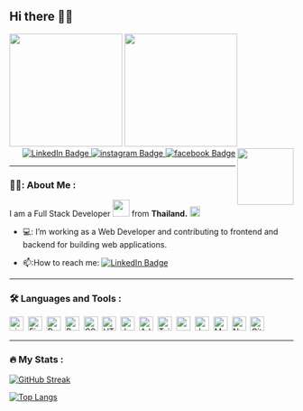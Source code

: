 ## Hi there 👋😚
<div id="header" align="left">
  <img src="https://media.giphy.com/media/Hc7YKyK5l8TGEvlP8n/giphy.gif" width="200"/>
  <img src="https://media.giphy.com/media/4eypShqG7ddoN6BGHK/giphy.gif" width="200"/>
  <img src="https://media.giphy.com/media/KzJkzjggfGN5Py6nkT/giphy.gif" width="100" align="right"/>
</div>

<div id="badges" align="right">
  <a href="https://www.linkedin.com/in/manapong-bunyasri-003922195/" target="_blank">
  <img src="https://img.shields.io/badge/LinkedIn-royalblue?style=for-the-badge&logo=linkedin&logoColor=white" alt="LinkedIn Badge"/>
  </a>
  <a href="https://www.instagram.com/moment_tum.b/" target="_blank">
  <img src="https://img.shields.io/badge/instagram-indianred?style=for-the-badge&logo=instagram&logoColor=white" alt="instagram Badge"/>
  </a>
  <a href="https://www.facebook.com/manapong.bunyasri/" target="_blank">
  <img src="https://img.shields.io/badge/facebook-dodgerblue?style=for-the-badge&logo=facebook&logoColor=white" alt="facebook Badge"/>
  </a>
</div>

---
### 👨‍💻: About Me :
I am a Full Stack Developer <img src="https://media.giphy.com/media/Q2T7BXRiDFPJcPoA7Z/giphy.gif" height="30"> from **Thailand.** <img src="https://media.giphy.com/media/vChBDrKNgggqk/giphy.gif" height="18"/>
- 💻: I’m working as a Web Developer and contributing to frontend and backend for building web applications.

- 📫:How to reach me:
  <a href="https://www.linkedin.com/in/manapong-bunyasri-003922195/" target="_blank">
  <img src="https://img.shields.io/badge/LinkedIn-blue?style=flat&logo=linkedin&logoColor=white" alt="LinkedIn Badge"/>
  </a>
 
 ---
 ### :hammer_and_wrench: Languages and Tools :
 <div>
  <img src="https://img.shields.io/badge/Visual Studio Code-silver?style=flat&logo=visualstudiocode&labelColor=black&logoColor=dodgerblue" alt="visualstudiocode Badge" height="25"/>&nbsp;
  <img src="https://img.shields.io/badge/Figma-silver?style=flat&logo=Figma&labelColor=black&logoColor=#F24E1E" alt="Figma Badge" height="25"/>&nbsp;
  <img src="https://img.shields.io/badge/React-silver?style=flat&logo=React&labelColor=black&logoColor=#61DAFB" alt="React Badge" height="25"/>&nbsp;
  <img src="https://img.shields.io/badge/Redux-silver?style=flat&logo=Redux&labelColor=black&logoColor=slateblue" alt="Redux Badge" height="25"/>&nbsp;
  <img src="https://img.shields.io/badge/CSS-silver?style=flat&logo=CSS3&labelColor=black&logoColor=steelblue" alt="CSS Badge" height="25"/>&nbsp;
  <img src="https://img.shields.io/badge/HTML5-silver?style=flat&logo=HTML5&labelColor=black&logoColor=#E34F26" alt="HTML5 Badge" height="25"/>&nbsp;
  <img src="https://img.shields.io/badge/JavaScript-silver?style=flat&logo=JavaScript&labelColor=black&logoColor=#F7DF1E" alt="JavaScript Badge" height="25"/>&nbsp;
  <img src="https://img.shields.io/badge/Photoshop-silver?style=flat&logo=Adobe Photoshop&labelColor=black&logoColor=#31A8FF" alt="Adobe Photoshop Badge" height="25"/>&nbsp;
  <img src="https://img.shields.io/badge/Tailwindcss-silver?style=flat&logo=Tailwindcss&labelColor=black&logoColor=#06B6D4" alt="Tailwindcss Badge" height="25"/>&nbsp;
  <img src="https://img.shields.io/badge/sequelize-silver?style=flat&logo=sequelize&labelColor=black&logoColor=#52B0E7" alt="sequelize Badge" height="25"/>&nbsp;
  <img src="https://img.shields.io/badge/docker-silver?style=flat&logo=docker&labelColor=black&logoColor=#2496ED" alt="docker Badge" height="25"/>&nbsp;
  <img src="https://img.shields.io/badge/MySQL-silver?style=flat&logo=MySQL&labelColor=black&logoColor=cyan" alt="MySQL Badge" height="25"/>&nbsp;
  <img src="https://img.shields.io/badge/NodeJS-silver?style=flat&logo=Node.JS&labelColor=black&logoColor=#339933" alt="NodeJS Badge" height="25"/>&nbsp;
  <img src="https://img.shields.io/badge/Git-silver?style=flat&logo=Git&labelColor=black&logoColor=#F05032" alt="Git Badge" height="25"/>&nbsp;
  </div>
<!--  <div>
  <img src="https://github.com/devicons/devicon/blob/master/icons/figma/figma-original.svg" title="figma" alt="figma" width="40" height="40"/>&nbsp;
  <img src="https://github.com/devicons/devicon/blob/master/icons/react/react-original-wordmark.svg" title="React" alt="React" width="40" height="40"/>&nbsp;
  <img src="https://github.com/devicons/devicon/blob/master/icons/redux/redux-original.svg" title="Redux" alt="Redux " width="40" height="40"/>&nbsp;
  <img src="https://github.com/devicons/devicon/blob/master/icons/css3/css3-plain-wordmark.svg"  title="CSS3" alt="CSS" width="40" height="40"/>&nbsp;
  <img src="https://github.com/devicons/devicon/blob/master/icons/html5/html5-original.svg" title="HTML5" alt="HTML" width="40" height="40"/>&nbsp;
  <img src="https://github.com/devicons/devicon/blob/master/icons/javascript/javascript-original.svg" title="JavaScript" alt="JavaScript" width="40" height="40"/>&nbsp;
  <img src="https://github.com/devicons/devicon/blob/master/icons/photoshop/photoshop-plain.svg" title="photoshop" **alt="photoshop" width="40" height="40"/>
  <img src="https://github.com/devicons/devicon/blob/master/icons/tailwindcss/tailwindcss-plain.svg" title="Tailwindcss" alt="Tailwindcss" width="40" height="40"/>&nbsp;
  <img src="https://github.com/devicons/devicon/blob/master/icons/sequelize/sequelize-original.svg" title="sequelize" alt="sequelize" width="40" height="40"/>&nbsp;
  <img src="https://github.com/devicons/devicon/blob/master/icons/docker/docker-original.svg" title="docker" alt="docker" width="40" height="40"/>&nbsp;
  <img src="https://github.com/devicons/devicon/blob/master/icons/mysql/mysql-original-wordmark.svg" title="MySQL"  alt="MySQL" width="40" height="40"/>&nbsp;
  <img src="https://github.com/devicons/devicon/blob/master/icons/nodejs/nodejs-original-wordmark.svg" title="NodeJS" alt="NodeJS" width="40" height="40"/>&nbsp;
  <img src="https://github.com/devicons/devicon/blob/master/icons/git/git-original-wordmark.svg" title="Git" **alt="Git" width="40" height="40"/>
</div> -->

---

### :fire: My Stats :
[![GitHub Streak](http://github-readme-streak-stats.herokuapp.com?user=MomentTUM&theme=github-dark&border_radius=4&date_format=j%20M%5B%20Y%5D&mode=weekly)](https://git.io/streak-stats)


[![Top Langs](https://github-readme-stats.vercel.app/api/top-langs/?username=MomentTUM&layout=compact&theme=vision-friendly-dark)](https://github.com/anuraghazra/github-readme-stats)

